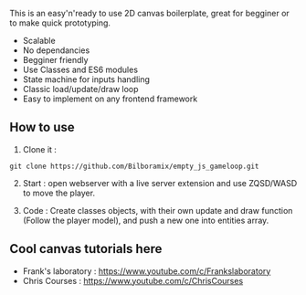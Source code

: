 This is an easy'n'ready to use 2D canvas boilerplate, great for begginer or to make quick prototyping.

- Scalable
- No dependancies
- Begginer friendly
- Use Classes and ES6 modules
- State machine for inputs handling
- Classic load/update/draw loop
- Easy to implement on any frontend framework

## How to use

1.  Clone it :

```console
git clone https://github.com/Bilboramix/empty_js_gameloop.git
```

2.  Start : open webserver with a live server extension and use ZQSD/WASD to move the player.

3.  Code : Create classes objects, with their own update and draw function (Follow the player model), and push a new one into entities array.

## Cool canvas tutorials here

- Frank's laboratory : https://www.youtube.com/c/Frankslaboratory
- Chris Courses : https://www.youtube.com/c/ChrisCourses
